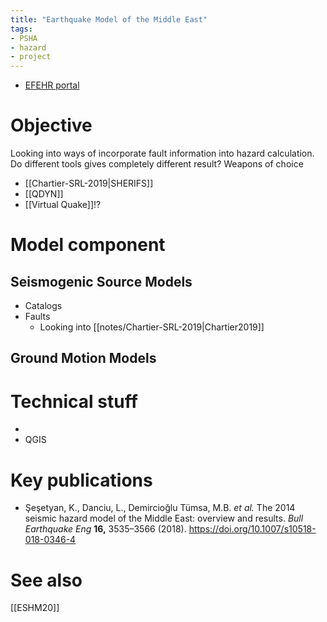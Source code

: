 ```yaml
---
title: "Earthquake Model of the Middle East"
tags:
- PSHA
- hazard
- project
---
```


- [EFEHR portal](http://hazard.efehr.org/en/Documentation/specific-hazard-models/middle-east/overview/)

# Objective
Looking into ways of incorporate fault information into hazard calculation. Do different tools gives completely different result?
Weapons of choice
- [[Chartier-SRL-2019|SHERIFS]]
- [[QDYN]]
- [[Virtual Quake]]!?

# Model component
## Seismogenic Source Models
- Catalogs
- Faults
	- Looking into [[notes/Chartier-SRL-2019|Chartier2019]]

## Ground Motion Models

# Technical stuff
- 
- QGIS

# Key publications
- Şeşetyan, K., Danciu, L., Demircioğlu Tümsa, M.B. _et al._ The 2014 seismic hazard model of the Middle East: overview and results. _Bull Earthquake Eng_ **16,** 3535–3566 (2018). https://doi.org/10.1007/s10518-018-0346-4

# See also
[[ESHM20]]